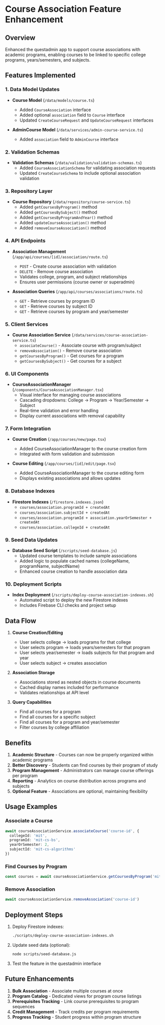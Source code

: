 # Course Association Feature Enhancement

## Overview

Enhanced the questadmin app to support course associations with academic programs, enabling courses to be linked to specific college programs, years/semesters, and subjects.

## Features Implemented

### 1. Data Model Updates

- **Course Model** (`/data/models/course.ts`)
  - Added `CourseAssociation` interface
  - Added optional `association` field to `Course` interface
  - Updated `CreateCourseRequest` and `UpdateCourseRequest` interfaces

- **AdminCourse Model** (`/data/services/admin-course-service.ts`)
  - Added `association` field to `AdminCourse` interface

### 2. Validation Schemas

- **Validation Schemas** (`/data/validation/validation-schemas.ts`)
  - Added `CourseAssociationSchema` for validating association requests
  - Updated `CreateCourseSchema` to include optional association validation

### 3. Repository Layer

- **Course Repository** (`/data/repository/course-service.ts`)
  - Added `getCoursesByProgram()` method
  - Added `getCoursesBySubject()` method
  - Added `getCoursesByProgramAndYear()` method
  - Added `updateCourseAssociation()` method
  - Added `removeCourseAssociation()` method

### 4. API Endpoints

- **Association Management** (`/app/api/courses/[id]/association/route.ts`)
  - `POST` - Create course association with validation
  - `DELETE` - Remove course association
  - Validates college, program, and subject relationships
  - Ensures user permissions (course owner or superadmin)

- **Association Queries** (`/app/api/courses/associations/route.ts`)
  - `GET` - Retrieve courses by program ID
  - `GET` - Retrieve courses by subject ID
  - `GET` - Retrieve courses by program and year/semester

### 5. Client Services

- **Course Association Service** (`/data/services/course-association-service.ts`)
  - `associateCourse()` - Associate course with program/subject
  - `removeAssociation()` - Remove course association
  - `getCoursesByProgram()` - Get courses for a program
  - `getCoursesBySubject()` - Get courses for a subject

### 6. UI Components

- **CourseAssociationManager** (`/components/CourseAssociationManager.tsx`)
  - Visual interface for managing course associations
  - Cascading dropdowns: College → Program → Year/Semester → Subject
  - Real-time validation and error handling
  - Display current associations with removal capability

### 7. Form Integration

- **Course Creation** (`/app/courses/new/page.tsx`)
  - Added CourseAssociationManager to the course creation form
  - Integrated with form validation and submission

- **Course Editing** (`/app/courses/[id]/edit/page.tsx`)
  - Added CourseAssociationManager to the course editing form
  - Displays existing associations and allows updates

### 8. Database Indexes

- **Firestore Indexes** (`/firestore.indexes.json`)
  - `courses/association.programId + createdAt`
  - `courses/association.subjectId + createdAt`
  - `courses/association.programId + association.yearOrSemester + createdAt`
  - `courses/association.collegeId + createdAt`

### 9. Seed Data Updates

- **Database Seed Script** (`/scripts/seed-database.js`)
  - Updated course templates to include sample associations
  - Added logic to populate cached names (collegeName, programName, subjectName)
  - Enhanced course creation to handle association data

### 10. Deployment Scripts

- **Index Deployment** (`/scripts/deploy-course-association-indexes.sh`)
  - Automated script to deploy the new Firestore indexes
  - Includes Firebase CLI checks and project setup

## Data Flow

1. **Course Creation/Editing**
   - User selects college → loads programs for that college
   - User selects program → loads years/semesters for that program
   - User selects year/semester → loads subjects for that program and year
   - User selects subject → creates association

2. **Association Storage**
   - Associations stored as nested objects in course documents
   - Cached display names included for performance
   - Validates relationships at API level

3. **Query Capabilities**
   - Find all courses for a program
   - Find all courses for a specific subject
   - Find all courses for a program and year/semester
   - Filter courses by college affiliation

## Benefits

1. **Academic Structure** - Courses can now be properly organized within academic programs
2. **Better Discovery** - Students can find courses by their program of study
3. **Program Management** - Administrators can manage course offerings per program
4. **Reporting** - Analytics on course distribution across programs and subjects
5. **Optional Feature** - Associations are optional, maintaining flexibility

## Usage Examples

### Associate a Course
```typescript
await courseAssociationService.associateCourse('course-id', {
  collegeId: 'mit',
  programId: 'mit-cs-bs',
  yearOrSemester: 2,
  subjectId: 'mit-cs-algorithms'
})
```

### Find Courses by Program
```typescript
const courses = await courseAssociationService.getCoursesByProgram('mit-cs-bs', 2)
```

### Remove Association
```typescript
await courseAssociationService.removeAssociation('course-id')
```

## Deployment Steps

1. Deploy Firestore indexes:
   ```bash
   ./scripts/deploy-course-association-indexes.sh
   ```

2. Update seed data (optional):
   ```bash
   node scripts/seed-database.js
   ```

3. Test the feature in the questadmin interface

## Future Enhancements

1. **Bulk Association** - Associate multiple courses at once
2. **Program Catalog** - Dedicated views for program course listings
3. **Prerequisites Tracking** - Link course prerequisites to program sequences
4. **Credit Management** - Track credits per program requirements
5. **Progress Tracking** - Student progress within program structure
